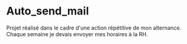 # Auto_send_mail

Projet réalisé dans le cadre d'une action répétitive de mon alternance. Chaque semaine je devais envoyer mes horaires à la RH.
